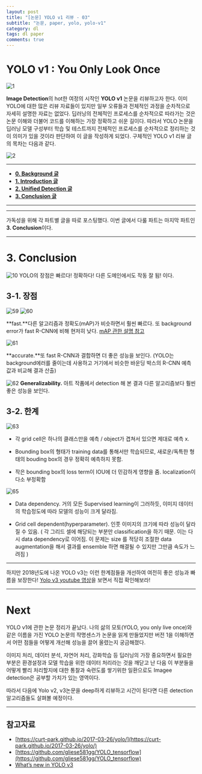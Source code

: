 ```yaml
---
layout: post
title: "[논문] YOLO v1 리뷰 - 03" 
subtitle: "논문, paper, yolo, yolo-v1"
category: dl
tags: dl paper
comments: true
---
```



# YOLO v1 : You Only Look Once

![1](https://user-images.githubusercontent.com/24144491/46718830-6c194400-cca7-11e8-8c5f-5fd3f61c123e.png)

**Image Detection**의 hot한 여정의 시작인 **YOLO v1** 논문을 리뷰하고자 한다. 이미 YOLO에 대한 많은 리뷰 자료들이 있지만 일부 오류들과 전체적인 과정을 순차적으로 자세히 설명한 자료는 없었다. 딥러닝의 전체적인 프로세스를 순차적으로 따라가는 것은 논문 이해와 더불어 코드를 이해하는 가장 정확하고 쉬운 길이다. 따라서 YOLO 논문을 딥러닝 모델 구성부터 학습 및 테스트까지 전체적인 프로세스를 순차적으로 정리하는 것이 의미가 있을 것이라 판단하여 이 글을 작성하게 되었다. 구체적인 YOLO v1 리뷰 글의 목차는 다음과 같다. 

![2](https://user-images.githubusercontent.com/24144491/46718831-6cb1da80-cca7-11e8-866b-56e8fb3fac13.png)

___
- **[0. Background 글](https://taeu.github.io/dl/deeplearning-paper-yolo1-01/)**
- **[1. Introduction 글](https://taeu.github.io/dl/deeplearning-paper-yolo1-01/)**
- **[2. Unified Detection 글](https://taeu.github.io/dl/deeplearning-paper-yolo1-02/)**
- **[3. Conclusion 글](https://taeu.github.io/dl/deeplearning-paper-yolo1-03/)**


___


___

가독성을 위해 각 파트별 글을 따로 포스팅했다. 이번 글에서 다룰 파트는 마지막 파트인 **3. Conclusion**이다.

___

# 3. Conclusion

![10](https://user-images.githubusercontent.com/24144491/46719964-3590f880-ccaa-11e8-848e-1ee3d8b518c0.png)
YOLO의 장점은 빠르다! 정확하다! 다른 도메인에서도 작동 잘 됨! 이다.


## 3-1. 장점

![59](https://user-images.githubusercontent.com/24144491/46719982-3e81ca00-ccaa-11e8-87db-e7d4b3b86d3d.png)
![60](https://user-images.githubusercontent.com/24144491/46719774-bdc2ce00-cca9-11e8-92dc-9e802956da93.png)

**fast.**다른 알고리즘과 정확도(mAP)가 비슷하면서 훨씬 빠르다. 또 background error가 fast R-CNN에 비해 현저히 낮다.
[mAP 관한 설명 참고](https://datascience.stackexchange.com/questions/25119/how-to-calculate-map-for-detection-task-for-the-pascal-voc-challenge)

![61](https://user-images.githubusercontent.com/24144491/46719775-bdc2ce00-cca9-11e8-9431-df8ea07acd18.png)

**accurate.**또 fast R-CNN과 결합하면 더 좋은 성능을 보인다. (YOLO는 background에러를 줄이는데 사용하고 거기에서 비슷한 바운딩 박스의 R-CNN 예측값과 비교해 결과 산출)

![62](https://user-images.githubusercontent.com/24144491/46719776-be5b6480-cca9-11e8-8fc3-86bcec51e46c.png)
**Generalizability.** 아트 작품에서 detection 해 본 결과 다른 알고리즘보다 훨씬 좋은 성능을 보인다.

## 3-2. 한계

![63](https://user-images.githubusercontent.com/24144491/46719777-be5b6480-cca9-11e8-9568-dd3b124fe13c.png)

- 각 grid cell은 하나의 클래스만을 예측 / object가 겹쳐서 있으면 제대로 예측 x.

- Bounding box의 형태가 training data를 통해서만 학습되므로, 새로운/독특한 형태의 bouding box의 경우 정확히 예측하지 못함.

- 작은 bounding box의 loss term이 IOU에 더 민감하게 영향을 줌. localization이 다소 부정확함

![65](https://user-images.githubusercontent.com/24144491/46719773-bd2a3780-cca9-11e8-95d2-e17e4f333e43.png)

- Data dependency. 거의 모든 Supervised learning이 그러하듯, 이미지 데이터의 학습정도에 따라 모델의 성능이 크게 달라짐.

- Grid cell dependent(hyperparameter). 인풋 이미지의 크기에 따라 성능이 달라질 수 있음. ( 각 그리드 셀에 해당되는 부분만 classification을 하기 때문. 이는 다시 data dependency로 이어짐. 이 문제는 size 를 적당히 조절한 data augmentation을 해서 결과를 ensemble 하면 해결될 수 있지만 그만큼 속도가 느려짐 )


___

하지만 2018년도에 나온 YOLO v3는 이런 한계점들을 개선하여 여전히 좋은 성능과 빠름을 보장한다! [Yolo v3 youtube 영상](https://www.youtube.com/watch?v=MPU2HistivI)을 보면서 직접 확인해보라!

___
# Next
YOLO v1에 관한 논문 정리가 끝났다. 나의 삶의 모토(YOLO, you only live once)와 같은 이름을 가진 YOLO 논문의 작명센스가 논문을 읽게 만들었지만 버전 1을 이해하면서 어떤 점들을 어떻게 개선해 성능을 끌어 올렸는지 궁금해졌다.

이미지 처리, 데이터 분석, 자연어 처리, 강화학습 등 딥러닝의 가장 중요하면서 필요한 부분은 환경설정과 모델 학습을 위한 데이터 처리라는 것을 깨닫고 난 다음 이 부분들을 어떻게 빨리 처리할지에 대한 통찰과 숙련도를 쌓기위한 일환으로도 Imagee detection은 공부할 가치가 있는 영역이다.

따라서 다음에 Yolo v2, v3논문을 deep하게 리뷰하고 시간이 된다면 다른 detection 알고리즘들도 살펴볼 예정이다.


___
## 참고자료

- [https://curt-park.github.io/2017-03-26/yolo/](https://curt-park.github.io/2017-03-26/yolo/)
- [https://github.com/gliese581gg/YOLO_tensorflow](https://github.com/gliese581gg/YOLO_tensorflow)
- [What’s new in YOLO v3](https://towardsdatascience.com/yolo-v3-object-detection-53fb7d3bfe6b)
